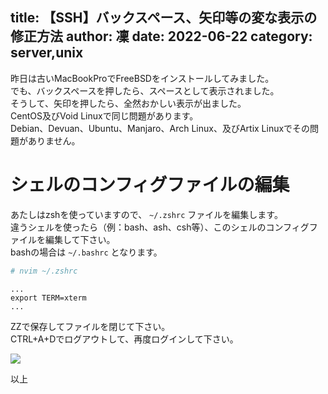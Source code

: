 title: 【SSH】バックスペース、矢印等の変な表示の修正方法
author: 凜
date: 2022-06-22
category: server,unix
----
昨日は古いMacBookProでFreeBSDをインストールしてみました。\
でも、バックスペースを押したら、スペースとして表示されました。\
そうして、矢印を押したら、全然おかしい表示が出ました。\
CentOS及びVoid Linuxで同じ問題があります。\
Debian、Devuan、Ubuntu、Manjaro、Arch Linux、及びArtix Linuxでその問題がありません。

# シェルのコンフィグファイルの編集

あたしはzshを使っていますので、 `~/.zshrc` ファイルを編集します。\
違うシェルを使ったら（例：bash、ash、csh等）、このシェルのコンフィグファイルを編集して下さい。\
bashの場合は `~/.bashrc` となります。

```sh
# nvim ~/.zshrc
```

```
...
export TERM=xterm
...
```

ZZで保存してファイルを閉じて下さい。\
CTRL+A+Dでログアウトして、再度ログインして下さい。

![](https://ass.technicalsuwako.moe/Peek202206220436.gif)

以上
